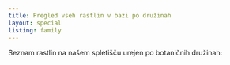 ```yaml
---
title: Pregled vseh rastlin v bazi po družinah
layout: special
listing: family
---
```

Seznam rastlin na našem spletišču urejen po botaničnih družinah:

